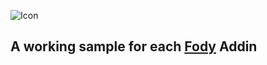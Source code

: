 ![Icon](https://raw.github.com/Fody/Fody/master/package_icon.png)

## A working sample for each [Fody](https://github.com/Fody/Home/) Addin